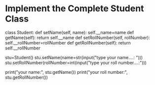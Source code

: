 # Implement the Complete Student Class
class Student:
    def setName(self, name):
        self.__name=name
    def getName(self):
        return self.__name
    def setRollNumber(self, rollNumber):
        self.__rollNumber=rollNumber
    def getRollNumber(self):
        return self.__rollNumber
  

stu=Student()
stu.setName(name=str(input("type your name....: ")))
stu.setRollNumber(rollNumber=int(input("type your roll number....:")))

print("your name:", stu.getName())
print("your roll number:", stu.getRollNumber())
